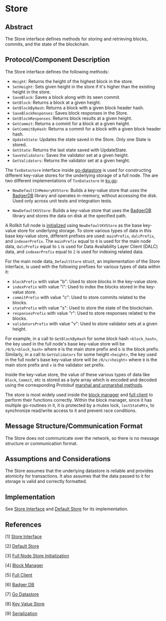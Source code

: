# Store

## Abstract

The Store interface defines methods for storing and retrieving blocks, commits, and the state of the blockchain.

## Protocol/Component Description

The Store interface defines the following methods:

- `Height`: Returns the height of the highest block in the store.
- `SetHeight`: Sets given height in the store if it's higher than the existing height in the store.
- `SaveBlock`: Saves a block along with its seen commit.
- `GetBlock`: Returns a block at a given height.
- `GetBlockByHash`: Returns a block with a given block header hash.
- `SaveBlockResponses`: Saves block responses in the Store.
- `GetBlockResponses`: Returns block results at a given height.
- `GetCommit`: Returns a commit for a block at a given height.
- `GetCommitByHash`: Returns a commit for a block with a given block header hash.
- `UpdateState`: Updates the state saved in the Store. Only one State is stored.
- `GetState`: Returns the last state saved with UpdateState.
- `SaveValidators`: Saves the validator set at a given height.
- `GetValidators`: Returns the validator set at a given height.

The `TxnDatastore` interface inside [go-datastore] is used for constructing different key-value stores for the underlying storage of a full node. The are two different implementations of `TxnDatastore` in [kv.go]:

- `NewDefaultInMemoryKVStore`: Builds a key-value store that uses the [BadgerDB] library and operates in-memory, without accessing the disk. Used only across unit tests and integration tests.

- `NewDefaultKVStore`: Builds a key-value store that uses the [BadgerDB] library and stores the data on disk at the specified path.

A Rollkit full node is [initialized][full_node_store_initialization] using `NewDefaultKVStore` as the base key-value store for underlying storage. To store various types of data in this base key-value store, different prefixes are used: `mainPrefix`, `dalcPrefix`, and `indexerPrefix`. The `mainPrefix` equal to `0` is used for the main node data, `dalcPrefix` equal to `1` is used for Data Availability Layer Client (DALC) data, and `indexerPrefix` equal to `2` is used for indexing related data.

For the main node data, `DefaultStore` struct, an implementation of the Store interface, is used with the following prefixes for various types of data within it:

- `blockPrefix` with value "b": Used to store blocks in the key-value store.
- `indexPrefix` with value "i": Used to index the blocks stored in the key-value store.
- `commitPrefix` with value "c": Used to store commits related to the blocks.
- `statePrefix` with value "s": Used to store the state of the blockchain.
- `responsesPrefix` with value "r": Used to store responses related to the blocks.
- `validatorsPrefix` with value "v": Used to store validator sets at a given height.

For example, in a call to `GetBlockByHash` for some block hash `<block_hash>`, the key used in the full node's base key-value store will be `/0/b/<block_hash>` where `0` is the main store prefix and `b` is the block prefix. Similarly, in a call to `GetValidators` for some height `<height>`, the key used in the full node's base key-value store will be `/0/v/<height>` where `0` is the main store prefix and `v` is the validator set prefix.

Inside the key-value store, the value of these various types of data like `Block`, `Commit`, etc is stored as a byte array which is encoded and decoded using the corresponding Protobuf [marshal and unmarshal methods][serialization].

The store is most widely used inside the [block manager] and [full client] to perform their functions correctly. Within the block manager, since it has multiple go-routines in it, it is protected by a mutex lock, `lastStateMtx`, to synchronize read/write access to it and prevent race conditions.

## Message Structure/Communication Format

The Store does not communicate over the network, so there is no message structure or communication format.

## Assumptions and Considerations

The Store assumes that the underlying datastore is reliable and provides atomicity for transactions. It also assumes that the data passed to it for storage is valid and correctly formatted.

## Implementation

See [Store Interface][store_interface] and [Default Store][default_store] for its implementation.

## References

[1] [Store Interface][store_interface]

[2] [Default Store][default_store]

[3] [Full Node Store Initialization][full_node_store_initialization]

[4] [Block Manager][block manager]

[5] [Full Client][full client]

[6] [Badger DB][BadgerDB]

[7] [Go Datastore][go-datastore]

[8] [Key Value Store][kv.go]

[9] [Serialization][serialization]

[store_interface]: https://github.com/rollkit/rollkit/blob/main/store/types.go#L11
[default_store]: https://github.com/rollkit/rollkit/blob/main/store/store.go
[full_node_store_initialization]: https://github.com/rollkit/rollkit/blob/main/node/full.go#L96
[block manager]: https://github.com/rollkit/rollkit/blob/main/block/manager.go
[full client]: https://github.com/rollkit/rollkit/blob/main/node/full_client.go
[BadgerDB]: https://github.com/dgraph-io/badger
[go-datastore]: https://github.com/ipfs/go-datastore
[kv.go]: https://github.com/rollkit/rollkit/blob/main/store/kv.go
[serialization]: https://github.com/rollkit/rollkit/blob/main/types/serialization.go
